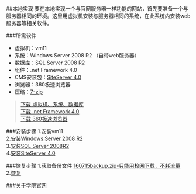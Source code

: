 ##本地实现
要在本地实现一个与官网服务器一样功能的网站，首先要准备一个与服务器相同的环境。这里用虚拟机安装与服务器相同的系统，在此系统内安装web服务器等相关软件。

###所需软件
- 虚拟机：vm11 
- 系统：Windows Server 2008 R2 （自带web服务器）
- 数据库：SQL Server 2008 R2 
- 组件：.net Framework 4.0
- CMS安装包：[SiteServer 4.0](http://211.87.148.243/t/siteserver_install4.0.zip)
- 浏览器：360极速浏览器  
- 压缩：[7-zip](http://www.7-zip.org/a/7z1602-x64.exe)

>[下载 虚拟机、系统、数据库](http://pan.baidu.com/s/1b35yeq)  
>[下载 .net Framework 4.0](https://download.microsoft.com/download/9/5/A/95A9616B-7A37-4AF6-BC36-D6EA96C8DAAE/dotNetFx40_Full_x86_x64.exe)  
>[下载 360极速浏览器](http://down.360safe.com/cse/360cse_8.5.0.144.exe)  


###安装步骤
1.安装vm11  
2.[安装Windows Server 2008 R2](http://v.youku.com/v_show/id_XMTcwNTQ0MDI4OA==.html)  
3.[安装SQL Server 2008R2](http://v.youku.com/v_show/id_XMTcwNzE2MzgyNA==.html)  
4.[安装SiteServer 4.0](http://v.youku.com/v_show/id_XMTcwNzM2NTgyMA==.html)  

###恢复步骤
1.获取备份文件 [160715backup.zip-只能用校网下载，不耗流量](ftp://211.87.150.86/ftp_video/video/_back/160715_backup.zip)  
2.[恢复](http://v.youku.com/v_show/id_XMTcwNzk5NjU4OA==.html)


###[关于学院官网](add.html)  
